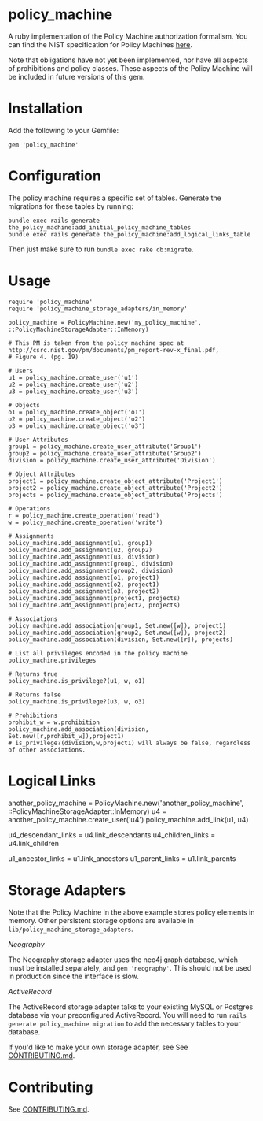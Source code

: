 policy_machine
==============

A ruby implementation of the Policy Machine authorization formalism.  You can find the NIST specification for Policy
Machines [here](http://csrc.nist.gov/pm/documents/pm_report-rev-x_final.pdf).

Note that obligations have not yet been implemented, nor have all aspects of prohibitions and policy classes.  These aspects of the Policy Machine
will be included in future versions of this gem.

# Installation

Add the following to your Gemfile:
```
gem 'policy_machine'
```

# Configuration

The policy machine requires a specific set of tables. Generate the migrations for these tables by running:
```
bundle exec rails generate the_policy_machine:add_initial_policy_machine_tables
bundle exec rails generate the_policy_machine:add_logical_links_table

```
Then just make sure to run `bundle exec rake db:migrate`.

# Usage
```
require 'policy_machine'
require 'policy_machine_storage_adapters/in_memory'

policy_machine = PolicyMachine.new('my_policy_machine', ::PolicyMachineStorageAdapter::InMemory)

# This PM is taken from the policy machine spec at http://csrc.nist.gov/pm/documents/pm_report-rev-x_final.pdf,
# Figure 4. (pg. 19)

# Users
u1 = policy_machine.create_user('u1')
u2 = policy_machine.create_user('u2')
u3 = policy_machine.create_user('u3')

# Objects
o1 = policy_machine.create_object('o1')
o2 = policy_machine.create_object('o2')
o3 = policy_machine.create_object('o3')

# User Attributes
group1 = policy_machine.create_user_attribute('Group1')
group2 = policy_machine.create_user_attribute('Group2')
division = policy_machine.create_user_attribute('Division')

# Object Attributes
project1 = policy_machine.create_object_attribute('Project1')
project2 = policy_machine.create_object_attribute('Project2')
projects = policy_machine.create_object_attribute('Projects')

# Operations
r = policy_machine.create_operation('read')
w = policy_machine.create_operation('write')

# Assignments
policy_machine.add_assignment(u1, group1)
policy_machine.add_assignment(u2, group2)
policy_machine.add_assignment(u3, division)
policy_machine.add_assignment(group1, division)
policy_machine.add_assignment(group2, division)
policy_machine.add_assignment(o1, project1)
policy_machine.add_assignment(o2, project1)
policy_machine.add_assignment(o3, project2)
policy_machine.add_assignment(project1, projects)
policy_machine.add_assignment(project2, projects)

# Associations
policy_machine.add_association(group1, Set.new([w]), project1)
policy_machine.add_association(group2, Set.new([w]), project2)
policy_machine.add_association(division, Set.new([r]), projects)

# List all privileges encoded in the policy machine
policy_machine.privileges

# Returns true
policy_machine.is_privilege?(u1, w, o1)

# Returns false
policy_machine.is_privilege?(u3, w, o3)

# Prohibitions
prohibit_w = w.prohibition
policy_machine.add_association(division, Set.new([r,prohibit_w]),project1)
# is_privilege?(division,w,project1) will always be false, regardless of other associations.
```

# Logical Links
another_policy_machine = PolicyMachine.new('another_policy_machine', ::PolicyMachineStorageAdapter::InMemory)
u4 = another_policy_machine.create_user('u4')
policy_machine.add_link(u1, u4)

u4_descendant_links = u4.link_descendants
u4_children_links = u4.link_children

u1_ancestor_links = u1.link_ancestors
u1_parent_links = u1.link_parents

# Storage Adapters

Note that the Policy Machine in the above example stores policy elements in memory.  Other persistent
storage options are available in `lib/policy_machine_storage_adapters`.

*Neography*

The Neography storage adapter uses the neo4j graph database, which must be installed separately,
and `gem 'neography'`. This should not be used in production since the interface is slow.

*ActiveRecord*

The ActiveRecord storage adapter talks to your existing MySQL or Postgres database via your preconfigured
ActiveRecord. You will need to run `rails generate policy_machine migration` to add the necessary
tables to your database.

If you'd like to make your own storage adapter, see See [CONTRIBUTING.md](CONTRIBUTING.md).

# Contributing

See [CONTRIBUTING.md](CONTRIBUTING.md).
